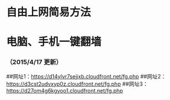 # 自由上网简易方法
# 电脑、手机一键翻墙
### （2015/4/17 更新）

##网址1：https://d14ylvr7sejjxb.cloudfront.net/fg.php
##网址2：https://d3cst2udvxyp0z.cloudfront.net/fg.php
##网址3：https://d27om4g6kgyoo1.cloudfront.net/fg.php
